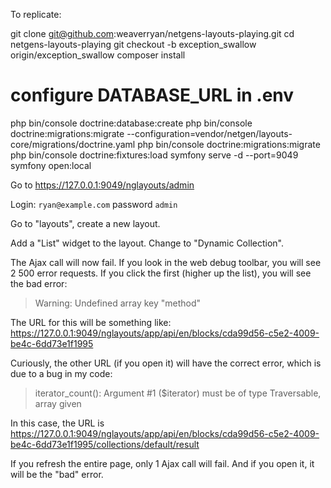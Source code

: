 To replicate:

git clone git@github.com:weaverryan/netgens-layouts-playing.git
cd netgens-layouts-playing
git checkout -b exception_swallow origin/exception_swallow
composer install
# configure DATABASE_URL in .env

php bin/console doctrine:database:create
php bin/console doctrine:migrations:migrate --configuration=vendor/netgen/layouts-core/migrations/doctrine.yaml
php bin/console doctrine:migrations:migrate
php bin/console doctrine:fixtures:load
symfony serve -d --port=9049
symfony open:local

Go to https://127.0.0.1:9049/nglayouts/admin

Login: `ryan@example.com` password `admin`

Go to "layouts", create a new layout.

Add a "List" widget to the layout.
Change to "Dynamic Collection".

The Ajax call will now fail. If you look in the web debug toolbar, you will see
2 500 error requests. If you click the first (higher up the list), you will
see the bad error:

> Warning: Undefined array key "method"

The URL for this will be something like: https://127.0.0.1:9049/nglayouts/app/api/en/blocks/cda99d56-c5e2-4009-be4c-6dd73e1f1995

Curiously, the other URL (if you open it) will have the correct error, which is
due to a bug in my code:

> iterator_count(): Argument #1 ($iterator) must be of type Traversable, array given

In this case, the URL is https://127.0.0.1:9049/nglayouts/app/api/en/blocks/cda99d56-c5e2-4009-be4c-6dd73e1f1995/collections/default/result

If you refresh the entire page, only 1 Ajax call will fail. And if you open it,
it will be the "bad" error.
